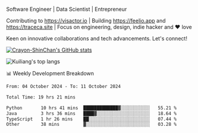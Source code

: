 Software Engineer | Data Scientist | Entrepreneur

Contributing to https://visactor.io | Building https://feelio.app and https://traceca.site | Focus on engineering, design, indie hacker and ❤️ love

Keen on innovative collaborations and tech advancements. Let's connect!

[![Crayon-ShinChan's GitHub stats](https://github-readme-stats.vercel.app/api?username=mengxi-ream)](https://github.com/anuraghazra/github-readme-stats)

![Kuiliang's top langs](https://github-readme-stats.vercel.app/api/top-langs?username=mengxi-ream&&hide=tex,jupyter%20notebook,mdx,scss)

📊 Weekly Development Breakdown

<!--START_SECTION:waka-->

```txt
From: 04 October 2024 - To: 11 October 2024

Total Time: 19 hrs 21 mins

Python       10 hrs 41 mins  █████████████▓░░░░░░░░░░░   55.21 %
Java         3 hrs 36 mins   ████▓░░░░░░░░░░░░░░░░░░░░   18.64 %
TypeScript   1 hr 26 mins    ██░░░░░░░░░░░░░░░░░░░░░░░   07.44 %
Other        38 mins         ▓░░░░░░░░░░░░░░░░░░░░░░░░   03.28 %
```

<!--END_SECTION:waka-->
